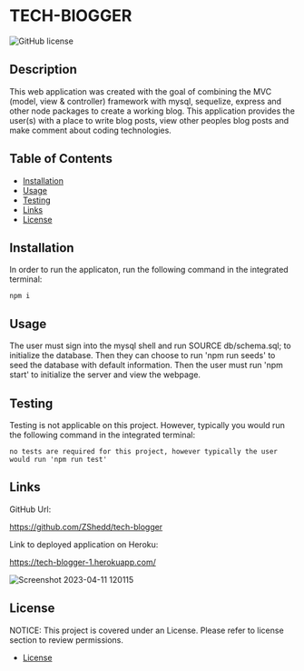 # TECH-BlOGGER

![GitHub license](https://img.shields.io/badge/License-MIT-blue.svg)

## Description

This web application was created with the goal of combining the MVC (model, view & controller) framework with mysql, sequelize, express and other node packages to create a working blog. This application provides the user(s) with a place to write blog posts, view other peoples blog posts and make comment about coding technologies.

## Table of Contents

- [Installation](#installation)
- [Usage](#usage)
- [Testing](#testing)
- [Links](#links)
- [License](#license)

## Installation

In order to run the applicaton, run the following command in the integrated terminal:

    npm i

## Usage

The user must sign into the mysql shell and run SOURCE db/schema.sql; to initialize the database. Then they can choose to run 'npm run seeds' to seed the database with default information. Then the user must run 'npm start' to initialize the server and view the webpage.


## Testing

Testing is not applicable on this project. However, typically you would run the following command in the integrated terminal:

    no tests are required for this project, however typically the user would run 'npm run test'

## Links

GitHub Url:

https://github.com/ZShedd/tech-blogger

Link to deployed application on Heroku:

https://tech-blogger-1.herokuapp.com/

![Screenshot 2023-04-11 120115](https://user-images.githubusercontent.com/116223460/231287389-760a73cc-7781-4829-ba4c-37e32129d373.png)

## License

NOTICE:
This project is covered under an License. Please refer to license section to review permissions.

- [License](#license)
